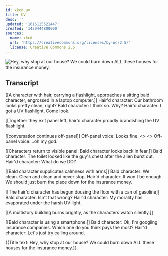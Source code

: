 ```yaml
---
id: xkcd.uv
title: UV
desc: ''
updated: '1616125521447'
created: '1420444800000'
sources:
  name: xkcd
  url: 'https://creativecommons.org/licenses/by-nc/2.5/'
  license: Creative Commons 2.5
---
```

![Hey, why stop at our house? We could burn down ALL these houses for the insurance money.](https://imgs.xkcd.com/comics/uv.png)

## Transcript
[[A character with hair, carrying a flashlight, approaches a sitting bald character, engrossed in a laptop computer.]]
Hair'd character: Our bathroom looks pretty clean, right?
Bald character: I think so. Why?
Hair'd character: I got a UV flashlight. Come look.

[[Together they exit panel left, hair'd character proudly brandishing the UV flashlight.

[[conversation continues off-panel]]
Off-panel voice: Looks fine.
<<Click>>
<<Click>>
Off-panel voice: ..oh my god.

[[Characters return to visible panel. Bald character looks back in fear.]]
Bald character: The toilet looked like the guy's chest after the alien burst out.
Hair'd character: What do we DO?

[[Bald character supplicates calmness with arms]]
Bald character: We clean. Clean and clean and never stop.
Hair'd character: It won't be enough. We should just burn the place down for the insurance money.

[[The hair'd character has begun dousing the floor with a can of gasoline]]
Bald character: Isn't that wrong?
Hair'd character: My morality has evaporated under the harsh UV light.

[[A multistory building burns brightly, as the characters watch silently.]]

[[Bald character is using a smartphone.]]
Bald character: Ok, I'm googling insurance companies. Which one do you think pays the most?
Hair'd character: Let's just try calling around.

{{Title text: Hey, why stop at our house? We could burn down ALL these houses for the insurance money.}}
